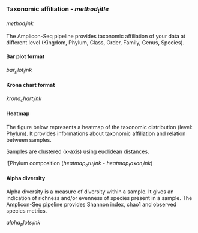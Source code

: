 ### Taxonomic affiliation - $method_title$

$method_link$

The Amplicon-Seq pipeline provides taxonomic affiliation of your data at different level (Kingdom, Phylum, Class, Order, Family, Genus, Species).

#### Bar plot format 

$bar_plot_link$

#### Krona chart format 

$krona_chart_link$

#### Heatmap

The figure below represents a heatmap of the taxonomic distribution (level: Phylum). It provides informations about taxonomic affiliation and relation between samples.

Samples are clustered (x-axis) using euclidean distances. 

![Phylum composition ($heatmap_otu_link$ - $heatmap_taxon_link$)

#### Alpha diversity 

Alpha diversity is a measure of diversity within a sample. It gives an indication of richness and/or evenness of species present in a sample. The Amplicon-Seq pipeline provides Shannon index, chao1 and observed species metrics.

$alpha_plots_link$

